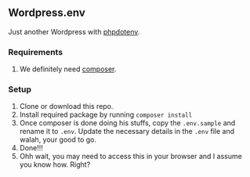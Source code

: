 ## Wordpress.env

Just another Wordpress with [phpdotenv](https://github.com/vlucas/phpdotenv).

### Requirements
1. We definitely need [composer](https://getcomposer.org/).

### Setup
1. Clone or download this repo.
2. Install required package by running `composer install`
3. Once composer is done doing his stuffs, copy the `.env.sample` and rename it to `.env`. Update the necessary details in the `.env` file and walah, your good to go.
4. Done!!!
5. Ohh wait, you may need to access this in your browser and I assume you know how. Right?
